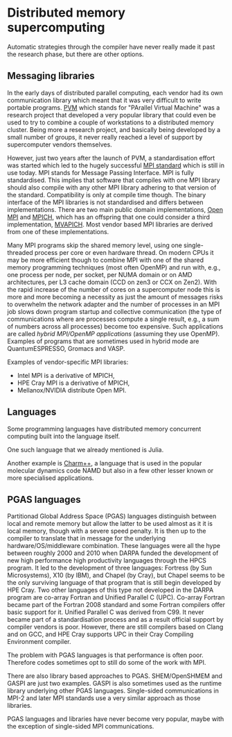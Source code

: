 # Distributed memory supercomputing

Automatic strategies through the compiler have never really made it past
the research phase, but there are other options.


## Messaging libraries

In the early days of distributed parallel computing, each vendor had its own
communication library which meant that it was very difficult to write portable
programs. 
[PVM](https://www.cs.cmu.edu/Groups/pvm.html) which stands for "PArallel Virtual Machine"
was a research project that developed a very popular library that could even be used to
try to combine a couple of workstations to a distributed memory cluster. 
Being more a research project, and basically being developed by a small number of groups,
it never really reached a level of support by supercomputer vendors themselves.

However, just two years after the launch of PVM, a standardisation effort was started
which led to the hugely successful [MPI standard](https://www.mpi-forum.org/) 
which is still in use today. 
MPI stands for Message Passing Interface.
MPI is fully standardised. This implies that software that compiles with one MPI library
should also compile with any other MPI library adhering to that version of the standard.
Compatibility is only at compile time though. The binary interface of the MPI libraries is
not standardised and differs between implementations. 
There are two main public domain implementations, [Open MPI](https://www.open-mpi.org/)
and [MPICH](https://www.mpich.org), 
which has an offspring that one could consider a third implementation,
[MVAPICH](https://mvapich.cse.ohio-state.edu/).
Most vendor based MPI libraries are derived from one of these implementations.

Many MPI programs skip the shared memory level, using one single-threaded process per
core or even hardware thread. On modern CPUs it may be more efficient though to combine
MPI with one of the shared memory programming techniques (most often OpenMP) and run with, 
e.g., one process per node, per socket, per NUMA domain or on AMD architectures, per L3 cache 
domain (CCD on zen3 or CCX on Zen2). 
With the rapid increase of the number of cores on a supercomputer node this is more and more
becoming a necessity as just the amount of messages risks to overwhelm the network adapter
and the number of processes in an MPI job slows down program startup and collective communication
(the type of communications where are processes compute a single result, e.g., a sum of numbers
across all processes) become too expensive.
Such applications are called *hybrid MPI/OpenMP applications* (assuming they use OpenMP).
Examples of programs that are sometimes used in hybrid mode are QuantumESPRESSO, Gromacs and VASP.

Examples of vendor-specific MPI libraries:

-   Intel MPI is a derivative of MPICH,
-   HPE Cray MPI is a derivative of MPICH,
-   Mellanox/NVIDIA distribute Open MPI.


## Languages

Some programming languages have distributed memory concurrent computing built into the language
itself. 

One such language that we already mentioned is Julia. 

Another example is 
[Charm++](https://charmplusplus.org/), a language that is used in the popular molecular dynamics
code NAMD but also in a few other lesser known or more specialised applications. 


## PGAS languages

Partitionad Global Address Space (PGAS) languages distinguish between local and remote memory
but allow the latter to be used almost as it it is local memory, though with a severe speed penalty.
It is then up to the compiler to translate that in message for the underlying hardware/OS/middleware
combination.
These languages were all the hype between roughly 2000 and 2010 when DARPA funded the development 
of new high performance high productivity languages through the HPCS program. 
It led to the development of three languages: Fortress (by Sun Microsystems), X10 (by IBM),
and Chapel (by Cray), but Chapel seems to be the only surviving language of that program that is 
still begin developed by HPE Cray. 
Two other languages of this type not developed in the DARPA program are co-array Fortran and
Unified Parallel C (UPC). Co-array Fortran became part of the Fortran 2008 standard and some Fortran
compilers offer basic support for it. Unified Parallel C was derived from C99. It never became
part of a standardisation process and as a result official support by compiler vendors is poor. 
However, there are still compilers based on Clang and on GCC, and HPE Cray supports UPC
in their Cray Compiling Environment compiler.

The problem with PGAS languages is that performance is often poor. Therefore codes sometimes
opt to still do some of the work with MPI.

There are also library based approaches to PGAS. SHEM/OpenSHMEM and GASPI are just two examples.
GASPI is also sometimes used as the runtime library underlying other PGAS languages. 
Single-sided communications in MPI-2 and later MPI standards use a very similar approach as those
libraries.

PGAS languages and libraries have never become very popular, maybe with the exception of single-sided 
MPI communications.
